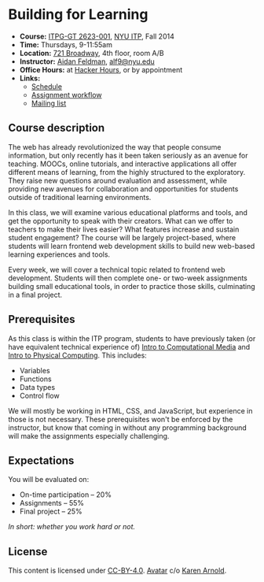 # Building for Learning

* **Course:** [ITPG-GT 2623-001](https://itp.nyu.edu/classes/listings/2014/building-for-learning/), [NYU ITP](http://itp.nyu.edu/itp/), Fall 2014
* **Time:** Thursdays, 9-11:55am
* **Location:** [721 Broadway](https://www.google.com/maps/place/Interactive+Telecommunications+Program/@40.729381,-73.993805,17z/data=!3m1!4b1!4m2!3m1!1s0x0:0x33e01ea79c59abc3), 4th floor, room A/B
* **Instructor:** [Aidan Feldman](http://api.afeld.me/), [alf9@nyu.edu](mailto:alf9@nyu.edu)
* **Office Hours:** at [Hacker Hours](http://hackerhours.org), or by appointment
* **Links:**
    * [Schedule](schedule.md)
    * [Assignment workflow](workflow.md)
    * [Mailing list](https://groups.google.com/a/nyu.edu/forum/#!forum/bfl-f14-group)

## Course description

The web has already revolutionized the way that people consume information, but only recently has it been taken seriously as an avenue for teaching. MOOCs, online tutorials, and interactive applications all offer different means of learning, from the highly structured to the exploratory. They raise new questions around evaluation and assessment, while providing new avenues for collaboration and opportunities for students outside of traditional learning environments.

In this class, we will examine various educational platforms and tools, and get the opportunity to speak with their creators. What can we offer to teachers to make their lives easier? What features increase and sustain student engagement? The course will be largely project-based, where students will learn frontend web development skills to build new web-based learning experiences and tools.

Every week, we will cover a technical topic related to frontend web development. Students will then complete one- or two-week assignments building small educational tools, in order to practice those skills, culminating in a final project.

## Prerequisites

As this class is within the ITP program, students to have previously taken (or have equivalent technical experience of) [Intro to Computational Media](https://github.com/ITPNYU/ICM-2013) and [Intro to Physical Computing](https://itp.nyu.edu/physcomp/). This includes:

* Variables
* Functions
* Data types
* Control flow

We will mostly be working in HTML, CSS, and JavaScript, but experience in those is not necessary. These prerequisites won't be enforced by the instructor, but know that coming in without any programming background will make the assignments especially challenging.

## Expectations

You will be evaluated on:

* On-time participation – 20%
* Assignments – 55%
* Final project – 25%

*In short: whether you work hard or not.*

## License

This content is licensed under [CC-BY-4.0](http://creativecommons.org/licenses/by/4.0/). [Avatar](archive/mortar_square.png) c/o [Karen Arnold](http://pixabay.com/p-316875/).
